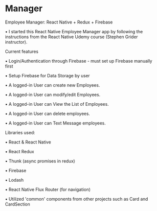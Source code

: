 # Manager
Employee Manager: React Native + Redux + Firebase



•	I started this React Native Employee Manager app by following the instructions from the React Native Udemy course (Stephen Grider instructor).





Current features

•	Login/Authentication through Firebase - must set up Firebase manually first

•	Setup Firebase for Data Storage by user

•	A logged-in User can create new Employees.

•	A logged-in User can modify/edit Employees.

•	A logged-in User can View the List of Employees.

•	A logged-in User can delete employees.

•	A logged-in User can Text Message employees.



Libraries used:

•	React & React Native

•	React Redux

•	Thunk (async promises in redux)

•	Firebase

•	Lodash

•	React Native Flux Router (for navigation)

•	Utilized 'common' components from other projects such as Card and CardSection

